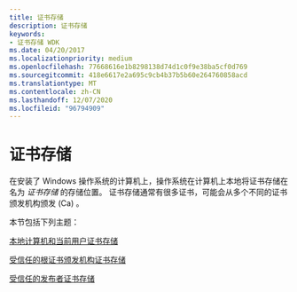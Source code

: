 ```yaml
---
title: 证书存储
description: 证书存储
keywords:
- 证书存储 WDK
ms.date: 04/20/2017
ms.localizationpriority: medium
ms.openlocfilehash: 77668616e1b8298138d74d1c0f9e38ba5cf0d769
ms.sourcegitcommit: 418e6617e2a695c9cb4b37b5b60e264760858acd
ms.translationtype: MT
ms.contentlocale: zh-CN
ms.lasthandoff: 12/07/2020
ms.locfileid: "96794909"
---
```

# <a name="certificate-stores"></a>证书存储


在安装了 Windows 操作系统的计算机上，操作系统在计算机上本地将证书存储在名为 *证书存储* 的存储位置。 证书存储通常有很多证书，可能会从多个不同的证书颁发机构颁发 (Ca) 。

本节包括下列主题：

[本地计算机和当前用户证书存储](local-machine-and-current-user-certificate-stores.md)

[受信任的根证书颁发机构证书存储](trusted-root-certification-authorities-certificate-store.md)

[受信任的发布者证书存储](trusted-publishers-certificate-store.md)

 

 





